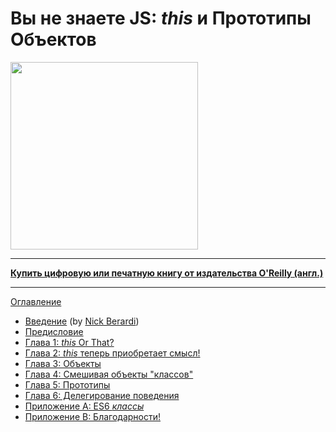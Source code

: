# Вы не знаете JS: *this* и Прототипы Объектов

<img src="cover.jpg" width="300">

-----

**[Купить цифровую или печатную книгу от издательства O'Reilly (англ.)](http://shop.oreilly.com/product/0636920033738.do)**

-----

[Оглавление](toc.md)

* [Введение](foreword.md) (by [Nick Berardi](https://github.com/nberardi))
* [Предисловие](../preface.md)
* [Глава 1: *this* Or That?](ch1.md)
* [Глава 2: *this* теперь приобретает смысл!](ch2.md)
* [Глава 3: Объекты](ch3.md)
* [Глава 4: Смешивая объекты "классов"](ch4.md)
* [Глава 5: Прототипы](ch5.md)
* [Глава 6: Делегирование поведения](ch6.md)
* [Приложение A: ES6 *классы*](apA.md)
* [Приложение B: Благодарности!](apB.md)
